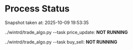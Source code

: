 # Process Status

Snapshot taken at: 2025-10-09 19:53:35

../wintrd/trade_algo.py --task price_update: **NOT RUNNING**

../wintrd/trade_algo.py --task buy_sell: **NOT RUNNING**

